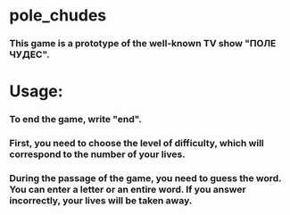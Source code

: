 # pole_chudes
### This game is a prototype of the well-known TV show "ПОЛЕ ЧУДЕС".
# Usage:
### To end the game, write "end".
### First, you need to choose the level of difficulty, which will correspond to the number of your lives.
### During the passage of the game, you need to guess the word. You can enter a letter or an entire word. If you answer incorrectly, your lives will be taken away.
